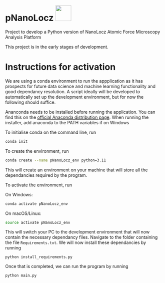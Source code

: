 
# pNanoLocz <img src="https://github.com/Heath-AFM-Lab/pNanoLocz/assets/121131585/d7750a3c-f480-4c2e-b5fd-5317ca3dfa35" width="50">
Project to develop a Python version of NanoLocz Atomic Force Microscopy Analysis Platform 

This project is in the early stages of development.

# Instructions for activation

We are using a conda environment to run the appplication as it has prospects for future data science and machine learning functionality and good dependancy resolution. A script ideally will be developed to automatically set up the development environment, but for now the following should suffice.

Ananconda needs to be installed before running the application. You can find this on the [official Anaconda distribution page](https://www.anaconda.com/download). When running the installer, add anaconda to the PATH variables if on Windows

To initialise conda on the command line, run
```bash
conda init
```

To create the environment, run
```bash
conda create --name pNanoLocz_env python=3.11
```
This will create an environment on your machine that will store all the dependancies required by the program.

To activate the environment, run

On Windows:
```powershell
conda activate pNanoLocz_env
```

On macOS/Linux:
```bash
source activate pNanoLocz_env
```

This will switch your PC to the development environment that will now contain the necessary dependancy files. Navigate to the folder containing the file `Requirements.txt`. We will now install these dependancies by running
```conda
python install_requirements.py
```

Once that is completed, we can run the program by running
```conda
python main.py
```

